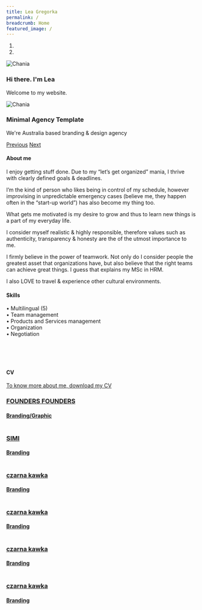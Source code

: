 ```yaml
---
title: Lea Gregorka
permalink: /
breadcrumb: Home
featured_image: /
---
```


<!-- Styles only applied in main page -->
<style>
.content-image {
  display: none;
}
.content {
  width: 100%;
  padding: 0;
}
.content-margin {
  padding: 0;
}
</style>
<!-- Styles only applied in main page -->

<!-- Slider Section -->
<section id="header-slider" class="section">
  <div id="myCarousel" class="carousel slide" data-ride="carousel"> 
    <!-- Indicators -->
    <ol class="carousel-indicators">
      <li data-target="#myCarousel" data-slide-to="0" class="active"></li>
      <li data-target="#myCarousel" data-slide-to="1"></li>
    </ol>
    <!-- Wrapper for slides -->
    <div class="carousel-inner" role="listbox">
      <div class="item active"> <img src="/assets/images/slider/slid1.jpg" alt="Chania">
        <div class="carousel-caption">
          <h3>Hi there. I'm Lea</h3>
          <p>Welcome to my website.</p>
        </div>
      </div>
      <div class="item"> <img src="/assets/images/slider/slid2.jpg" alt="Chania">
        <div class="carousel-caption">
          <h3>Minimal Agency Template</h3>
          <p>We're Australia based branding & design agency</p>
        </div>
      </div>
    </div>
    <!-- Controls --> 
    <a class="left carousel-control" href="#myCarousel" role="button" data-slide="prev"> <span class="glyphicon glyphicon-chevron-left" aria-hidden="true"></span> <span class="sr-only">Previous</span></a> <a class="right carousel-control" href="#myCarousel" role="button" data-slide="next"> <span class="glyphicon glyphicon-chevron-right" aria-hidden="true"></span> <span class="sr-only">Next</span></a></div>
</section>
<!-- Slider Section --> 
<!-- Service Section -->
<section id="services" class="section services">
  <div class="container-fluid">
    <div class="row">
      <div class="col-md-8 col-sm-8">
        <div class="services-content">
          <h4>About me</h4>
          <p> </p>
          <p>I enjoy getting stuff done. Due to my “let’s get organized” mania, I thrive with clearly defined goals & deadlines.</p>
          <p>I’m the kind of person who likes being in control of my schedule, however improvising in unpredictable emergency cases (believe me, they happen often in the “start-up world”) has also become my thing too.</p>
          <p> What gets me motivated is my desire to grow and thus to learn new things is a part of my everyday life.</p>
          <p>I consider myself realistic & highly responsible, therefore values such as authenticity, transparency & honesty are the of the utmost importance to me.</p>
          <p>I firmly believe in the power of teamwork. Not only do I consider people the greatest asset that organizations have, but also believe that the right teams can achieve great things. I guess that explains my MSc in HRM.</p>
          <p>I also LOVE to travel & experience other cultural environments.</p>
        </div>
      </div>
      <div class="col-md-4 col-sm-4">
        <div class="services-content">
          <h4>Skills</h4>
          <p> </p>
          <p> • Multilingual (5)
          <br />• Team management
          <br />• Products and Services management
          <br />• Organization
          <br />• Negotiation</p>
          <br /> <br /><br />
          <h4>CV</h4>
          <p> </p>
            <p><a href="#">To know more about me, download my CV</a></p>
        </div>
      </div>
    </div>
  </div>
</section>
<!-- Service Section --> 

<!-- portfolio grid section -->
<section id="portfolio" class="section portfolio">
  <div class="container-fluid">
    <div class="row">
      <div class="col-sm-6 portfolio-item"> <a href="work-details.html" class="portfolio-link">
        <div class="caption">
          <div class="caption-content">
            <h3>FOUNDERS FOUNDERS</h3>
            <h4>Branding/Graphic</h4>
          </div>
        </div>
        <img src="/assets/images/portfolio/work-1.jpg" class="img-responsive" alt=""> </a> </div>
      <div class="col-sm-6 portfolio-item"> <a href="work-details.html" class="portfolio-link">
        <div class="caption">
          <div class="caption-content">
            <h3>SIMI</h3>
            <h4>Branding</h4>
          </div>
        </div>
        <img src="/assets/images/portfolio/work-2.jpg" class="img-responsive" alt=""> </a> </div>
      <div class="col-sm-6 portfolio-item"> <a href="work-details.html" class="portfolio-link">
        <div class="caption">
          <div class="caption-content">
            <h3>czarna kawka</h3>
            <h4>Branding</h4>
          </div>
        </div>
        <img src="/assets/images/portfolio/work-3.jpg" class="img-responsive" alt=""> </a> </div>
      <div class="col-sm-6 portfolio-item"> <a href="work-details.html" class="portfolio-link">
        <div class="caption">
          <div class="caption-content">
            <h3>czarna kawka</h3>
            <h4>Branding</h4>
          </div>
        </div>
        <img src="/assets/images/portfolio/work-4.jpg" class="img-responsive" alt=""> </a> </div>
      <div class="col-sm-6 portfolio-item"> <a href="work-details.html" class="portfolio-link">
        <div class="caption">
          <div class="caption-content">
            <h3>czarna kawka</h3>
            <h4>Branding</h4>
          </div>
        </div>
        <img src="/assets/images/portfolio/work-5.jpg" class="img-responsive" alt=""> </a> </div>
      <div class="col-sm-6 portfolio-item"> <a href="work-details.html" class="portfolio-link">
        <div class="caption">
          <div class="caption-content">
            <h3>czarna kawka</h3>
            <h4>Branding</h4>
          </div>
        </div>
        <img src="/assets/images/portfolio/work-6.jpg" class="img-responsive" alt=""> </a> </div>
    </div>
  </div>
</section>
<!-- portfolio grid section --> 
